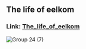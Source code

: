 ## The life of eelkom
### Link: [The_life_of_eelkom](https://untitled-eelkoms-projects.vercel.app/)
![Group 24 (7)](https://github.com/user-attachments/assets/e885051b-6fc2-4116-9de5-a94c11c2f4c0)
